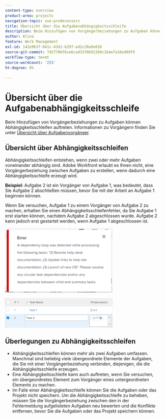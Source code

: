 ```yaml
---
content-type: overview
product-area: projects
navigation-topic: use-predecessors
title: Übersicht über die Aufgabenabhängigkeitsschleife
description: Beim Hinzufügen von Vorgängerbeziehungen zu Aufgaben können Abhängigkeitsschleifen auftreten. Informationen zu Vorgängern finden Sie unter Übersicht über Aufgabenvorgänger.
author: Alina
feature: Work Management
exl-id: 142e9637-841c-43d1-b297-e42c28a9e010
source-git-commit: 7427706f6ce6cad3370b91269c1b4e7a10ed09f9
workflow-type: tm+mt
source-wordcount: '253'
ht-degree: 0%

---
```


# Übersicht über die Aufgabenabhängigkeitsschleife

Beim Hinzufügen von Vorgängerbeziehungen zu Aufgaben können Abhängigkeitsschleifen auftreten. Informationen zu Vorgängern finden Sie unter [Übersicht über Aufgabenvorgänger](../../../manage-work/tasks/use-prdcssrs/predecessors-overview.md).

## Übersicht über Abhängigkeitsschleifen

Abhängigkeitsschleifen entstehen, wenn zwei oder mehr Aufgaben voneinander abhängig sind. Adobe Workfront erlaubt es Ihnen nicht, eine Vorgängerbeziehung zwischen Aufgaben zu erstellen, wenn dadurch eine Abhängigkeitsschleife erzeugt wird.

**Beispiel:** Aufgabe 2 ist ein Vorgänger von Aufgabe 1, was bedeutet, dass Sie Aufgabe 2 abschließen müssen, bevor Sie mit der Arbeit an Aufgabe 1 beginnen können.

Wenn Sie versuchen, Aufgabe 1 zu einem Vorgänger von Aufgabe 2 zu machen, erhalten Sie einen Abhängigkeitsschleifenfehler, da Sie Aufgabe 1 erst starten können, nachdem Aufgabe 2 abgeschlossen wurde. Aufgabe 2 kann jedoch erst gestartet werden, wenn Aufgabe 1 abgeschlossen ist.

![](assets/dependency-loop-error-message-350x209.png)

![](assets/dependency-loop-in-task-list-nwe-350x97.png)

## Überlegungen zu Abhängigkeitsschleifen

* Abhängigkeitsschleifen können mehr als zwei Aufgaben umfassen. Manchmal sind beliebig viele übergeordnete Elemente der Aufgaben, die Sie mit einer Vorgängerbeziehung verbinden, diejenigen, die die Abhängigkeitsschleife erzeugen.
* Eine Abhängigkeitsschleife kann auch auftreten, wenn Sie versuchen, ein übergeordnetes Element zum Vorgänger eines untergeordneten Elements zu machen.
* Im Falle einer Abhängigkeitsschleife können Sie die Aufgaben oder das Projekt nicht speichern. Um die Abhängigkeitsschleife zu beheben, müssen Sie die Vorgängerbeziehung zwischen den in der Fehlermeldung aufgelisteten Aufgaben neu bewerten und die Konflikte entfernen, bevor Sie die Aufgaben oder das Projekt speichern können.

 
